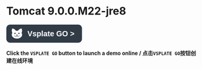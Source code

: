 # Tomcat 9.0.0.M22-jre8

<a href="https://www.vsplate.com/?docker-compose=https://github.com/vsplate/dcenvs/tomcat/9.0.0.M22-jre8"><img alt="VSPLATE GO" src="https://raw.githubusercontent.com/vsplate/images/master/vsgo_btn.png" width="200px"></a>

**Click the `VSPLATE GO` button to launch a demo online / 点击`VSPLATE GO`按钮创建在线环境**